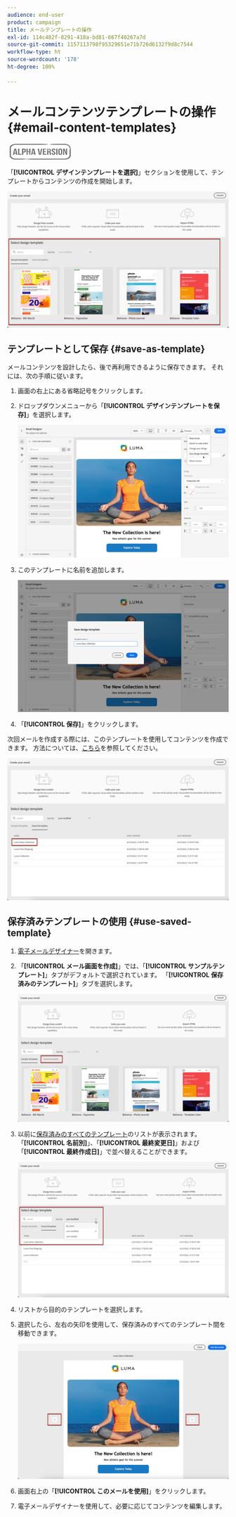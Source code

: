 ```yaml
---
audience: end-user
product: campaign
title: メールテンプレートの操作
exl-id: 114c482f-8291-418a-bd81-667f40267a7d
source-git-commit: 1157113798f95329651e71b726d6132f9d8c7544
workflow-type: ht
source-wordcount: '178'
ht-degree: 100%

---
```


# メールコンテンツテンプレートの操作 {#email-content-templates}

![](../assets/do-not-localize/badge.png)

「**[!UICONTROL デザインテンプレートを選択]**」セクションを使用して、テンプレートからコンテンツの作成を開始します。

![](assets/email_designer-templates.png)

## テンプレートとして保存 {#save-as-template}

メールコンテンツを設計したら、後で再利用できるように保存できます。 それには、次の手順に従います。

1. 画面の右上にある省略記号をクリックします。

1. ドロップダウンメニューから「**[!UICONTROL デザインテンプレートを保存]**」を選択します。

   ![](assets/email_designer-save-template.png)

1. このテンプレートに名前を追加します。

   ![](assets/email_designer-template-name.png)

1. 「**[!UICONTROL 保存]**」をクリックします。

次回メールを作成する際には、このテンプレートを使用してコンテンツを作成できます。 方法については、[こちら](#use-saved-template)を参照してください。

![](assets/email_designer-saved-template.png)

## 保存済みテンプレートの使用 {#use-saved-template}

1. [電子メールデザイナー](create-email-content.md)を開きます。 

1. 「**[!UICONTROL メール画面を作成]**」では、「**[!UICONTROL サンプルテンプレート]**」タブがデフォルトで選択されています。 「**[!UICONTROL 保存済みのテンプレート]**」タブを選択します。

   ![](assets/email_designer-saved-templates-tab.png)

1. 以前に[保存済みのすべてのテンプレート](#save-as-template)のリストが表示されます。「**[!UICONTROL 名前別]**」、「**[!UICONTROL 最終変更日]**」および「**[!UICONTROL 最終作成日]**」で並べ替えることができます。

   ![](assets/email_designer-saved-templates.png)

1. リストから目的のテンプレートを選択します。

1. 選択したら、左右の矢印を使用して、保存済みのすべてのテンプレート間を移動できます。

   ![](assets/email_designer-saved-templates-navigate.png)

1. 画面右上の「**[!UICONTROL このメールを使用]**」をクリックします。

1. 電子メールデザイナーを使用して、必要に応じてコンテンツを編集します。

